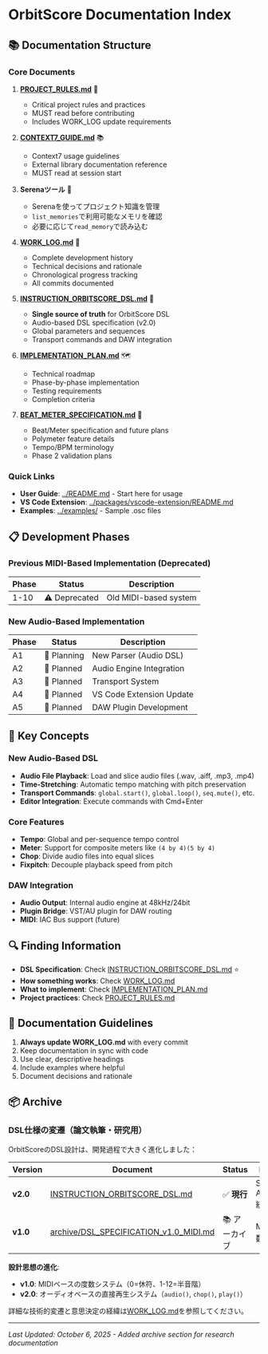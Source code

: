 # OrbitScore Documentation Index

## 📚 Documentation Structure

### Core Documents

1. **[PROJECT_RULES.md](./PROJECT_RULES.md)** 📏
   - Critical project rules and practices
   - MUST read before contributing
   - Includes WORK_LOG update requirements

2. **[CONTEXT7_GUIDE.md](./CONTEXT7_GUIDE.md)** 📚
   - Context7 usage guidelines
   - External library documentation reference
   - MUST read at session start

3. **Serenaツール** 🤖
   - Serenaを使ってプロジェクト知識を管理
   - `list_memories`で利用可能なメモリを確認
   - 必要に応じて`read_memory`で読み込む

4. **[WORK_LOG.md](./WORK_LOG.md)** 📝
   - Complete development history
   - Technical decisions and rationale
   - Chronological progress tracking
   - All commits documented

5. **[INSTRUCTION_ORBITSCORE_DSL.md](./INSTRUCTION_ORBITSCORE_DSL.md)** 🎵
   - **Single source of truth** for OrbitScore DSL
   - Audio-based DSL specification (v2.0)
   - Global parameters and sequences
   - Transport commands and DAW integration

6. **[IMPLEMENTATION_PLAN.md](./IMPLEMENTATION_PLAN.md)** 🗺️
   - Technical roadmap
   - Phase-by-phase implementation
   - Testing requirements
   - Completion criteria

7. **[BEAT_METER_SPECIFICATION.md](./BEAT_METER_SPECIFICATION.md)** 🎼
   - Beat/Meter specification and future plans
   - Polymeter feature details
   - Tempo/BPM terminology
   - Phase 2 validation plans

### Quick Links

- **User Guide**: [../README.md](../README.md) - Start here for usage
- **VS Code Extension**: [../packages/vscode-extension/README.md](../packages/vscode-extension/README.md)
- **Examples**: [../examples/](../examples/) - Sample .osc files

## 📋 Development Phases

### Previous MIDI-Based Implementation (Deprecated)
| Phase | Status      | Description            |
| ----- | ----------- | ---------------------- |
| 1-10  | ⚠️ Deprecated | Old MIDI-based system  |

### New Audio-Based Implementation
| Phase | Status      | Description                  |
| ----- | ----------- | ---------------------------- |
| A1    | 🔄 Planning | New Parser (Audio DSL)       |
| A2    | 📝 Planned  | Audio Engine Integration     |
| A3    | 📝 Planned  | Transport System             |
| A4    | 📝 Planned  | VS Code Extension Update     |
| A5    | 📝 Planned  | DAW Plugin Development       |

## 🎯 Key Concepts

### New Audio-Based DSL

- **Audio File Playback**: Load and slice audio files (.wav, .aiff, .mp3, .mp4)
- **Time-Stretching**: Automatic tempo matching with pitch preservation
- **Transport Commands**: `global.start()`, `global.loop()`, `seq.mute()`, etc.
- **Editor Integration**: Execute commands with Cmd+Enter

### Core Features

- **Tempo**: Global and per-sequence tempo control
- **Meter**: Support for composite meters like `(4 by 4)(5 by 4)`
- **Chop**: Divide audio files into equal slices
- **Fixpitch**: Decouple playback speed from pitch

### DAW Integration

- **Audio Output**: Internal audio engine at 48kHz/24bit
- **Plugin Bridge**: VST/AU plugin for DAW routing
- **MIDI**: IAC Bus support (future)

## 🔍 Finding Information

- **DSL Specification**: Check [INSTRUCTION_ORBITSCORE_DSL.md](./INSTRUCTION_ORBITSCORE_DSL.md) ⭐
- **How something works**: Check [WORK_LOG.md](./WORK_LOG.md)
- **What to implement**: Check [IMPLEMENTATION_PLAN.md](./IMPLEMENTATION_PLAN.md)
- **Project practices**: Check [PROJECT_RULES.md](./PROJECT_RULES.md)

## 📝 Documentation Guidelines

1. **Always update WORK_LOG.md** with every commit
2. Keep documentation in sync with code
3. Use clear, descriptive headings
4. Include examples where helpful
5. Document decisions and rationale

## 📦 Archive

### DSL仕様の変遷（論文執筆・研究用）

OrbitScoreのDSL設計は、開発過程で大きく進化しました：

| Version | Document | Status | Description |
|---------|----------|--------|-------------|
| **v2.0** | [INSTRUCTION_ORBITSCORE_DSL.md](./INSTRUCTION_ORBITSCORE_DSL.md) | ✅ **現行** | SuperCollider Audio Engine統合 |
| **v1.0** | [archive/DSL_SPECIFICATION_v1.0_MIDI.md](./archive/DSL_SPECIFICATION_v1.0_MIDI.md) | 📚 アーカイブ | MIDIベース度数システム |

**設計思想の進化**:
- **v1.0**: MIDIベースの度数システム（0=休符、1-12=半音階）
- **v2.0**: オーディオベースの直接再生システム（`audio()`, `chop()`, `play()`）

詳細な技術的変遷と意思決定の経緯は[WORK_LOG.md](./WORK_LOG.md)を参照してください。

---

_Last Updated: October 6, 2025 - Added archive section for research documentation_
